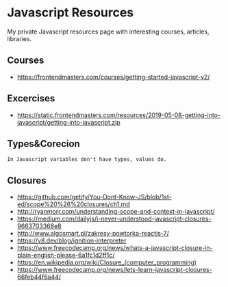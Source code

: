 # Javascript Resources

My private Javascript resources page with interesting courses, articles, libraries.

## Courses
- https://frontendmasters.com/courses/getting-started-javascript-v2/

## Excercises
- https://static.frontendmasters.com/resources/2019-05-08-getting-into-javascript/getting-into-javascript.zip

## Types&Corecion
`In Javascript variables don't have types, values do.`

## Closures
- https://github.com/getify/You-Dont-Know-JS/blob/1st-ed/scope%20%26%20closures/ch1.md
- http://ryanmorr.com/understanding-scope-and-context-in-javascript/
- https://medium.com/dailyjs/i-never-understood-javascript-closures-9663703368e8
- http://www.algosmart.pl/zakresy-powtorka-reactjs-7/
- https://v8.dev/blog/ignition-interpreter
- https://www.freecodecamp.org/news/whats-a-javascript-closure-in-plain-english-please-6a1fc1d2ff1c/
- https://en.wikipedia.org/wiki/Closure_(computer_programming)
- https://www.freecodecamp.org/news/lets-learn-javascript-closures-66feb44f6a44/
